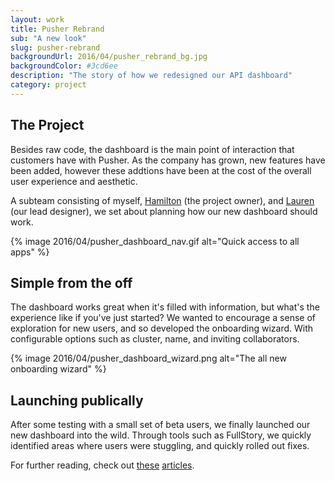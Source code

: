 ```yaml
---
layout: work
title: Pusher Rebrand
sub: "A new look"
slug: pusher-rebrand
backgroundUrl: 2016/04/pusher_rebrand_bg.jpg
backgroundColor: #3cd6ee
description: "The story of how we redesigned our API dashboard"
category: project
---
```


## The Project

Besides raw code, the dashboard is the main point of interaction that customers have with Pusher. As the company has grown, new features have been added, however these addtions have been at the cost of the overall user experience and aesthetic.

A subteam consisting of myself, [Hamilton](https://twitter.com/hamchapman) (the project owner), and [Lauren](https://twitter.com/laurenmplews) (our lead designer), we set about planning how our new dashboard should work.

{% image 2016/04/pusher_dashboard_nav.gif alt="Quick access to all apps" %}

## Simple from the off
The dashboard works great when it's filled with information, but what's the experience like if you've just started? We wanted to encourage a sense of exploration for new users, and so developed the onboarding wizard. With configurable options such as cluster, name, and inviting collaborators.

{% image 2016/04/pusher_dashboard_wizard.png alt="The all new onboarding wizard" %}

## Launching publically
After some testing with a small set of beta users, we finally launched our new dashboard into the wild. Through tools such as FullStory, we quickly identified areas where users were stuggling, and quickly rolled out fixes.

For further reading, check out [these](http://blog.invisionapp.com/redesigning-api-dashboard/) [articles](http://thenextweb.com/dd/2016/02/26/pushers-new-interface-lets-developers-worry-about-apps-instead-of-infrastructure/).

